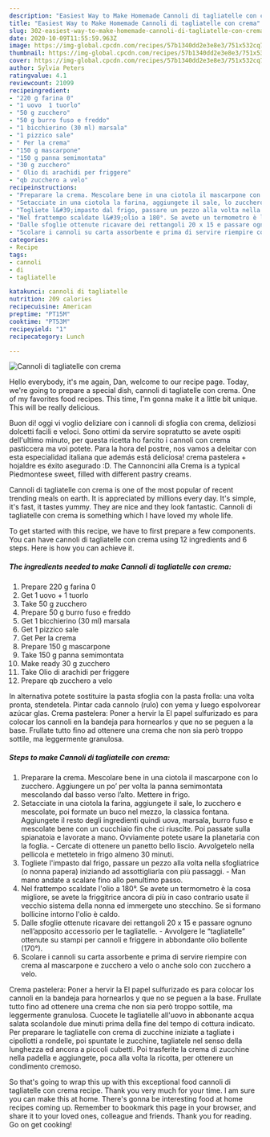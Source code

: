 ```yaml
---
description: "Easiest Way to Make Homemade Cannoli di tagliatelle con crema"
title: "Easiest Way to Make Homemade Cannoli di tagliatelle con crema"
slug: 302-easiest-way-to-make-homemade-cannoli-di-tagliatelle-con-crema
date: 2020-10-09T11:55:59.963Z
image: https://img-global.cpcdn.com/recipes/57b1340dd2e3e8e3/751x532cq70/cannoli-di-tagliatelle-con-crema-recipe-main-photo.jpg
thumbnail: https://img-global.cpcdn.com/recipes/57b1340dd2e3e8e3/751x532cq70/cannoli-di-tagliatelle-con-crema-recipe-main-photo.jpg
cover: https://img-global.cpcdn.com/recipes/57b1340dd2e3e8e3/751x532cq70/cannoli-di-tagliatelle-con-crema-recipe-main-photo.jpg
author: Sylvia Peters
ratingvalue: 4.1
reviewcount: 21099
recipeingredient:
- "220 g farina 0"
- "1 uovo  1 tuorlo"
- "50 g zucchero"
- "50 g burro fuso e freddo"
- "1 bicchierino (30 ml) marsala"
- "1 pizzico sale"
- " Per la crema"
- "150 g mascarpone"
- "150 g panna semimontata"
- "30 g zucchero"
- " Olio di arachidi per friggere"
- "qb zucchero a velo"
recipeinstructions:
- "Preparare la crema. Mescolare bene in una ciotola il mascarpone con lo zucchero. Aggiungere un po’ per volta la panna semimontata mescolando dal basso verso l’alto. Mettere in frigo."
- "Setacciate in una ciotola la farina, aggiungete il sale, lo zucchero e mescolate, poi formate un buco nel mezzo, la classica fontana. Aggiungete il resto degli ingredienti quindi uova, marsala, burro fuso e mescolate bene con un cucchiaio fin che ci riuscite. Poi passate sulla spianatoia e lavorate a mano. Ovviamente potete usare la planetaria con la foglia. Cercate di ottenere un panetto bello liscio. Avvolgetelo nella pellicola e mettetelo in frigo almeno 30 minuti."
- "Togliete l&#39;impasto dal frigo, passare un pezzo alla volta nella sfogliatrice (o nonna papera) iniziando ad assottigliarla con più passaggi. Man mano andate a scalare fino allo penultimo passo."
- "Nel frattempo scaldate l&#39;olio a 180°. Se avete un termometro è la cosa migliore, se avete la friggitrice ancora di più in caso contrario usate il vecchio sistema della nonna ed immergete uno stecchino. Se si formano bollicine intorno l&#39;olio è caldo."
- "Dalle sfoglie ottenute ricavare dei rettangoli 20 x 15 e passare ognuno nell’apposito accessorio per le tagliatelle. Avvolgere le “tagliatelle” ottenute su stampi per cannoli e friggere in abbondante olio bollente (170°)."
- "Scolare i cannoli su carta assorbente e prima di servire riempire con crema al mascarpone e zucchero a velo o anche solo con zucchero a velo."
categories:
- Recipe
tags:
- cannoli
- di
- tagliatelle

katakunci: cannoli di tagliatelle 
nutrition: 209 calories
recipecuisine: American
preptime: "PT15M"
cooktime: "PT53M"
recipeyield: "1"
recipecategory: Lunch

---
```



![Cannoli di tagliatelle con crema](https://img-global.cpcdn.com/recipes/57b1340dd2e3e8e3/751x532cq70/cannoli-di-tagliatelle-con-crema-recipe-main-photo.jpg)

Hello everybody, it's me again, Dan, welcome to our recipe page. Today, we're going to prepare a special dish, cannoli di tagliatelle con crema. One of my favorites food recipes. This time, I'm gonna make it a little bit unique. This will be really delicious.

Buon di! oggi vi voglio deliziare con i cannoli di sfoglia con crema, deliziosi dolcetti facili e veloci. Sono ottimi da servire sopratutto se avete ospiti dell&#39;ultimo minuto, per questa ricetta ho farcito i cannoli con crema pasticcera ma voi potete. Para la hora del postre, nos vamos a deleitar con esta especialidad italiana que además está deliciosa! crema pastelera + hojaldre es éxito asegurado :D. The Cannoncini alla Crema is a typical Piedmontese sweet, filled with different pastry creams.

Cannoli di tagliatelle con crema is one of the most popular of recent trending meals on earth. It is appreciated by millions every day. It's simple, it's fast, it tastes yummy. They are nice and they look fantastic. Cannoli di tagliatelle con crema is something which I have loved my whole life.


To get started with this recipe, we have to first prepare a few components. You can have cannoli di tagliatelle con crema using 12 ingredients and 6 steps. Here is how you can achieve it.

<!--inarticleads1-->

##### The ingredients needed to make Cannoli di tagliatelle con crema:

1. Prepare 220 g farina 0
1. Get 1 uovo + 1 tuorlo
1. Take 50 g zucchero
1. Prepare 50 g burro fuso e freddo
1. Get 1 bicchierino (30 ml) marsala
1. Get 1 pizzico sale
1. Get  Per la crema
1. Prepare 150 g mascarpone
1. Take 150 g panna semimontata
1. Make ready 30 g zucchero
1. Take  Olio di arachidi per friggere
1. Prepare qb zucchero a velo


In alternativa potete sostituire la pasta sfoglia con la pasta frolla: una volta pronta, stendetela. Pintar cada cannolo (rulo) con yema y luego espolvorear azúcar glas. Crema pastelera: Poner a hervir la El papel sulfurizado es para colocar los cannoli en la bandeja para hornearlos y que no se peguen a la base. Frullate tutto fino ad ottenere una crema che non sia però troppo sottile, ma leggermente granulosa. 

<!--inarticleads2-->

##### Steps to make Cannoli di tagliatelle con crema:

1. Preparare la crema. Mescolare bene in una ciotola il mascarpone con lo zucchero. Aggiungere un po’ per volta la panna semimontata mescolando dal basso verso l’alto. Mettere in frigo.
1. Setacciate in una ciotola la farina, aggiungete il sale, lo zucchero e mescolate, poi formate un buco nel mezzo, la classica fontana. Aggiungete il resto degli ingredienti quindi uova, marsala, burro fuso e mescolate bene con un cucchiaio fin che ci riuscite. Poi passate sulla spianatoia e lavorate a mano. Ovviamente potete usare la planetaria con la foglia. - Cercate di ottenere un panetto bello liscio. Avvolgetelo nella pellicola e mettetelo in frigo almeno 30 minuti.
1. Togliete l&#39;impasto dal frigo, passare un pezzo alla volta nella sfogliatrice (o nonna papera) iniziando ad assottigliarla con più passaggi. - Man mano andate a scalare fino allo penultimo passo.
1. Nel frattempo scaldate l&#39;olio a 180°. Se avete un termometro è la cosa migliore, se avete la friggitrice ancora di più in caso contrario usate il vecchio sistema della nonna ed immergete uno stecchino. Se si formano bollicine intorno l&#39;olio è caldo.
1. Dalle sfoglie ottenute ricavare dei rettangoli 20 x 15 e passare ognuno nell’apposito accessorio per le tagliatelle. - Avvolgere le “tagliatelle” ottenute su stampi per cannoli e friggere in abbondante olio bollente (170°).
1. Scolare i cannoli su carta assorbente e prima di servire riempire con crema al mascarpone e zucchero a velo o anche solo con zucchero a velo.


Crema pastelera: Poner a hervir la El papel sulfurizado es para colocar los cannoli en la bandeja para hornearlos y que no se peguen a la base. Frullate tutto fino ad ottenere una crema che non sia però troppo sottile, ma leggermente granulosa. Cuocete le tagliatelle all&#39;uovo in abbonante acqua salata scolandole due minuti prima della fine del tempo di cottura indicato. Per preparare le tagliatelle con crema di zucchine iniziate a tagliate i cipollotti a rondelle, poi spuntate le zucchine, tagliatele nel senso della lunghezza ed ancora a piccoli cubetti. Poi trasferite la crema di zucchine nella padella e aggiungete, poca alla volta la ricotta, per ottenere un condimento cremoso. 

So that's going to wrap this up with this exceptional food cannoli di tagliatelle con crema recipe. Thank you very much for your time. I am sure you can make this at home. There's gonna be interesting food at home recipes coming up. Remember to bookmark this page in your browser, and share it to your loved ones, colleague and friends. Thank you for reading. Go on get cooking!
